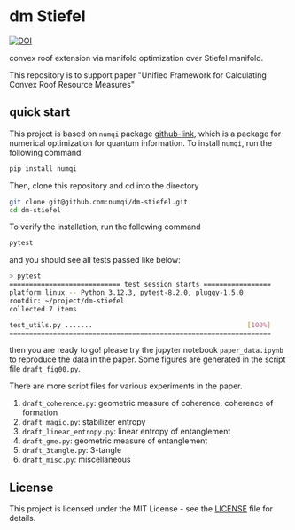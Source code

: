 # dm Stiefel

[![DOI](https://zenodo.org/badge/796548095.svg)](https://zenodo.org/doi/10.5281/zenodo.12540300)

convex roof extension via manifold optimization over Stiefel manifold.

This repository is to support paper "Unified Framework for Calculating Convex Roof Resource Measures" 

## quick start

This project is based on `numqi` package [github-link](https://github.com/numqi/numqi), which is a package for numerical optimization for quantum information. To install `numqi`, run the following command:

```bash
pip install numqi
```

Then, clone this repository and cd into the directory

```bash
git clone git@github.com:numqi/dm-stiefel.git
cd dm-stiefel
```

To verify the installation, run the following command

```bash
pytest
```

and you should see all tests passed like below:

```bash
> pytest
============================ test session starts =================
platform linux -- Python 3.12.3, pytest-8.2.0, pluggy-1.5.0
rootdir: ~/project/dm-stiefel
collected 7 items

test_utils.py .......                                       [100%]
==================================================================
```

then you are ready to go! please try the jupyter notebook `paper_data.ipynb` to reproduce the data in the paper. Some figures are generated in the script file `draft_fig00.py`.

There are more script files for various experiments in the paper.

1. `draft_coherence.py`: geometric measure of coherence, coherence of formation
2. `draft_magic.py`: stabilizer entropy
3. `draft_linear_entropy.py`: linear entropy of entanglement
4. `draft_gme.py`: geometric measure of entanglement
5. `draft_3tangle.py`: 3-tangle
6. `draft_misc.py`: miscellaneous

## License

This project is licensed under the MIT License - see the [LICENSE](./LICENSE) file for details.
